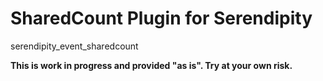 # SharedCount Plugin for Serendipity

serendipity_event_sharedcount

**This is work in progress and provided "as is". Try at your own risk.**
